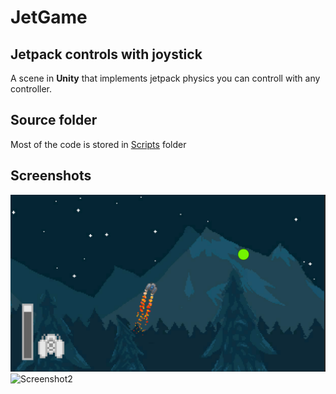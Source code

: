 # JetGame
## Jetpack controls with joystick
A scene in **Unity** that implements jetpack physics you can controll with any controller.
## Source folder
Most of the code is stored in [Scripts](Assets/Scripts) folder
## Screenshots
![Screenshot1](screens/screen1.png)
![Screenshot2](screens/screen2.png)
